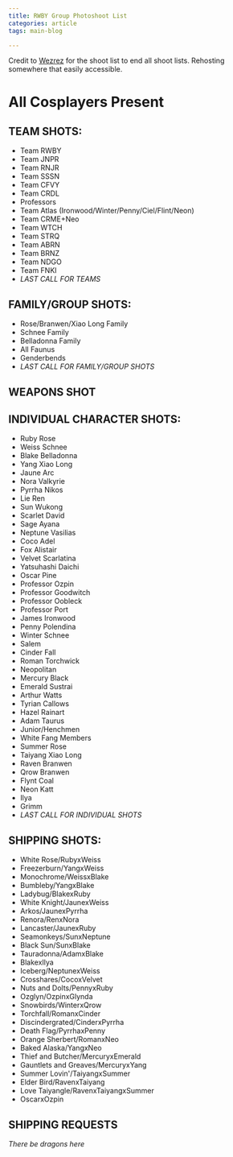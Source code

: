 ```yaml
---
title: RWBY Group Photoshoot List
categories: article
tags: main-blog

---
```


Credit to [Wezrez](https://www.instagram.com/wezrez) for the shoot list to end all shoot lists. Rehosting somewhere that easily accessible.

# All Cosplayers Present 

## TEAM SHOTS:
* Team RWBY
* Team JNPR
* Team RNJR
* Team SSSN
* Team CFVY
* Team CRDL 
* Professors
* Team Atlas (Ironwood/Winter/Penny/Ciel/Flint/Neon)
* Team CRME+Neo 
* Team WTCH
* Team STRQ
* Team ABRN
* Team BRNZ
* Team NDGO
* Team FNKI 
* *LAST CALL FOR TEAMS*

## FAMILY/GROUP SHOTS: 
* Rose/Branwen/Xiao Long Family
* Schnee Family
* Belladonna Family
* All Faunus 
* Genderbends
* *LAST CALL FOR FAMILY/GROUP SHOTS*

## WEAPONS SHOT

## INDIVIDUAL CHARACTER SHOTS:
* Ruby Rose
* Weiss Schnee
* Blake Belladonna
* Yang Xiao Long
* Jaune Arc
* Nora Valkyrie
* Pyrrha Nikos
* Lie Ren 
* Sun Wukong
* Scarlet David 
* Sage Ayana 
* Neptune Vasilias 
* Coco Adel 
* Fox Alistair
* Velvet Scarlatina
* Yatsuhashi Daichi
* Oscar Pine
* Professor Ozpin 
* Professor Goodwitch
* Professor Oobleck
* Professor Port
* James Ironwood
* Penny Polendina
* Winter Schnee
* Salem
* Cinder Fall
* Roman Torchwick
* Neopolitan
* Mercury Black
* Emerald Sustrai
* Arthur Watts
* Tyrian Callows
* Hazel Rainart
* Adam Taurus 
* Junior/Henchmen
* White Fang Members
* Summer Rose
* Taiyang Xiao Long
* Raven Branwen
* Qrow Branwen
* Flynt Coal 
* Neon Katt
* Ilya
* Grimm
* *LAST CALL FOR INDIVIDUAL SHOTS*

## SHIPPING SHOTS:
* White Rose/RubyxWeiss
* Freezerburn/YangxWeiss
* Monochrome/WeissxBlake
* Bumbleby/YangxBlake
* Ladybug/BlakexRuby
* White Knight/JaunexWeiss
* Arkos/JaunexPyrrha
* Renora/RenxNora
* Lancaster/JaunexRuby
* Seamonkeys/SunxNeptune
* Black Sun/SunxBlake
* Tauradonna/AdamxBlake
* BlakexIlya
* Iceberg/NeptunexWeiss
* Crosshares/CocoxVelvet
* Nuts and Dolts/PennyxRuby
* Ozglyn/OzpinxGlynda
* Snowbirds/WinterxQrow
* Torchfall/RomanxCinder
* Discindergrated/CinderxPyrrha
* Death Flag/PyrrhaxPenny
* Orange Sherbert/RomanxNeo
* Baked Alaska/YangxNeo
* Thief and Butcher/MercuryxEmerald
* Gauntlets and Greaves/MercuryxYang
* Summer Lovin'/TaiyangxSummer
* Elder Bird/RavenxTaiyang
* Love Taiyangle/RavenxTaiyangxSummer
* OscarxOzpin

## SHIPPING REQUESTS

*There be dragons here*